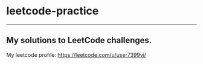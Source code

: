 # leetcode-practice
---
My solutions to LeetCode challenges.
---
 My leetcode profile: https://leetcode.com/u/user7399vi/ 
